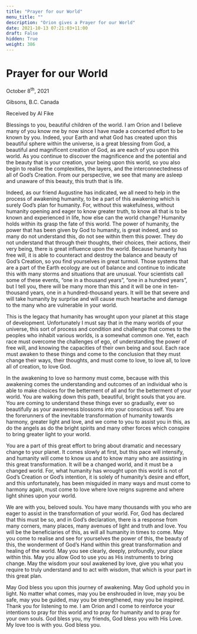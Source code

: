 ```yaml
---
title: "Prayer for our World"
menu_title: ""
description: "Orion gives a Prayer for our World"
date: 2021-10-13 07:21:03+11:00
draft: False
hidden: True
weight: 386
---
```

# Prayer for our World

October 8<sup>th</sup>, 2021

Gibsons, B.C. Canada

Received by Al Fike


Blessings to you, beautiful children of the world. I am Orion and I believe many of you know me by now since I have made a concerted effort to be known by you. Indeed, your Earth and what God has created upon this beautiful sphere within the universe, is a great blessing from God, a beautiful and magnificent creation of God, as are each of you upon this world. As you continue to discover the magnificence and the potential and the beauty that is your creation,  your being upon this world, so you also begin to realise the complexities, the layers, and the interconnectedness of all of God’s Creation. From our perspective, we see that many are asleep and unaware of this beauty, this truth that is life. 

Indeed, as our friend Augustine has indicated, we all need to help in the process of awakening humanity, to be a part of this awakening which is surely God’s plan for humanity. For, without this wakefulness, without humanity opening and eager to know greater truth, to know all that is to be known and experienced in life, how else can the world change? Humanity holds within its grasp the fate of this world. The power of humanity, the power that has been given by God to humanity, is great indeed, and so many do not understand this, do not see within them this power. They do not understand that through their thoughts, their choices, their actions, their very being, there is  great influence upon the world. 
Because humanity has free will, it is able to counteract and destroy the balance and beauty of God’s Creation, so you find yourselves in great turmoil. Those systems that are a part of the Earth ecology are out of balance and continue to indicate this with many storms and situations that are unusual. Your scientists call some of these events, “one in a thousand years”, “one in a hundred years”, but I tell you, there will be many more than this and it will be one in ten-thousand years, one in a hundred-thousand years. It will be that severe and will take humanity by surprise and will cause much heartache and damage to the many who are vulnerable in your world. 

This is the legacy that humanity has wrought upon your planet at this stage of development. Unfortunately I must say that in the many worlds of your universe, this sort of process and condition and challenge that comes to the peoples who inhabit various worlds, is a somewhat common one. Yet, each race must overcome the challenges of ego, of understanding the power of free will, and knowing the capacities of their own being and soul. Each race must awaken to these things and come to the conclusion that they must change their ways, their thoughts, and must come to love, to love all, to love all of creation, to love God. 

In the awakening to love so harmony must come, because with this awakening comes the understanding and outcomes of an individual who is able to make choices for the betterment of all and for the betterment of your world. You are walking down this path, beautiful, bright souls that you are. You are coming to understand these things ever so gradually, ever so beautifully as your awareness blossoms into your conscious self. You are the forerunners of the inevitable transformation of humanity towards harmony, greater light and love, and we come to you to assist you in this, as do the angels as do the bright spirits and many other forces which conspire to bring greater light to your world. 

You are a part of this great effort to bring about dramatic and necessary change to your planet. It comes slowly at first, but this pace will intensify, and humanity will come to know us and to know many who are assisting in this great transformation. It will be a changed world, and it must be a changed world. For, what humanity has wrought upon this world is not of God’s Creation or God’s intention, it is solely of humanity’s desire and effort, and this unfortunately, has been misguided in many ways and must come to harmony again, must come to love where love reigns supreme and where light shines upon your world.

We are with you, beloved souls. You have many thousands with you who are eager to assist in the transformation of your world. For, God has declared that this must be so, and in God’s declaration, there is a response from many corners, many places, many avenues of light and truth and love. You will be the beneficiaries of this, as will all humanity in times to come. May you come to realise and see for yourselves the power of this, the beauty of this, the wonderment of God’s Hand within this great transformation and healing of the world. May you see clearly, deeply, profoundly, your place within this. May you allow God to use you as His instruments to bring change. May the wisdom your soul awakened by love, give you what you require to truly understand and to act with wisdom, that which is your part in this great plan. 

May God bless you upon this journey of awakening. May God uphold you in light. No matter what comes, may you be enshrouded in love, may you be safe, may you be guided, may you be strengthened, may you be inspired. Thank you for listening to me. I am Orion and I come to reinforce your intentions to pray for this world and to pray for humanity and to pray for your own souls. God bless you, my friends, God bless you with His Love. My love too is with you. God bless you.